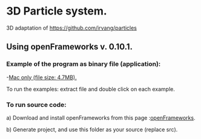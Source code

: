 # 3D Particle system.

3D adaptation of https://github.com/irvang/particles 
## Using openFrameworks v. 0.10.1. 

### Example of the program as binary file (application):

  -[Mac only (file size: 4.7MB).](http://irvingangulo.com/assets/particles-3d-bin-f/particles-3d-bin-f/particles-3D-031119.zip)

To run the examples: extract file and double click on each example.


### To run source code: 

a) Download and install openFrameworks from this page :[openFrameworks](http://openframeworks.cc/download/).

b) Generate project, and use this folder as your source (replace src).
